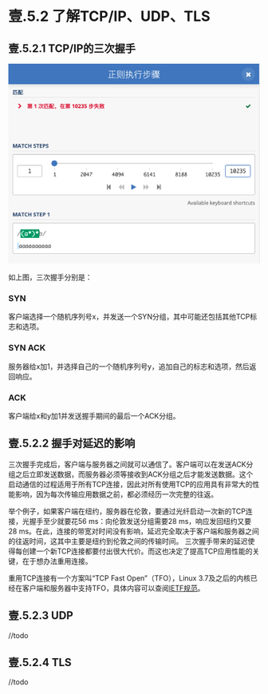 # 壹.5.2 了解TCP/IP、UDP、TLS

## 壹.5.2.1 TCP/IP的三次握手

![](../.gitbook/assets/image%20%282%29.png)

如上图，三次握手分别是：

### SYN

客户端选择一个随机序列号x，并发送一个SYN分组，其中可能还包括其他TCP标志和选项。 

### SYN ACK

服务器给x加1，并选择自己的一个随机序列号y，追加自己的标志和选项，然后返回响应。 

### ACK

客户端给x和y加1并发送握手期间的最后一个ACK分组。 

## 壹.5.2.2 握手对延迟的影响

三次握手完成后，客户端与服务器之间就可以通信了。客户端可以在发送ACK分组之后立即发送数据，而服务器必须等接收到ACK分组之后才能发送数据。这个启动通信的过程适用于所有TCP连接，因此对所有使用TCP的应用具有非常大的性能影响，因为每次传输应用数据之前，都必须经历一次完整的往返。

举个例子，如果客户端在纽约，服务器在伦敦，要通过光纤启动一次新的TCP连接，光握手至少就要花56 ms：向伦敦发送分组需要28 ms，响应发回纽约又要28 ms。在此，连接的带宽对时间没有影响，延迟完全取决于客户端和服务器之间的往返时间，这其中主要是纽约到伦敦之间的传输时间。 三次握手带来的延迟使得每创建一个新TCP连接都要付出很大代价。而这也决定了提高TCP应用性能的关键，在于想办法重用连接。

重用TCP连接有一个方案叫“TCP Fast Open”（TFO），Linux 3.7及之后的内核已经在客户端和服务器中支持TFO，具体内容可以查阅[IETF规范](https://tools.ietf.org/html/rfc7413)。

## 壹.5.2.3 UDP

//todo

## 壹.5.2.4 TLS

//todo

